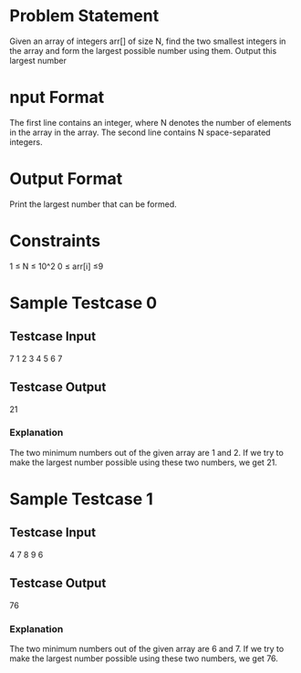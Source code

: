 # Problem Statement
Given an array of integers arr[] of size N, find the two smallest integers in the array and form the largest possible number using them. Output this largest number

# nput Format
The first line contains an integer, where N denotes the number of elements in the array in the array.
The second line contains N space-separated integers.

# Output Format
Print the largest number that can be formed.

# Constraints
1 ≤ N ≤ 10^2
0 ≤ arr[i] ≤9

# Sample Testcase 0
## Testcase Input
7
1 2 3 4 5 6 7
## Testcase Output
21
### Explanation
The two minimum numbers out of the given array are 1 and 2. If we try to make the largest number possible using these two numbers, we get 21.
# Sample Testcase 1
## Testcase Input
4
7 8 9 6
## Testcase Output
76
### Explanation
The two minimum numbers out of the given array are 6 and 7. If we try to make the largest number possible using these two numbers, we get 76.
